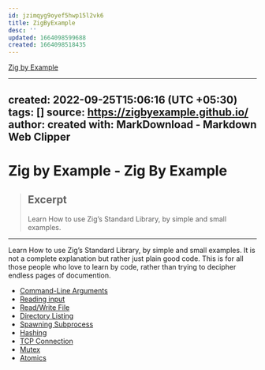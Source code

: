 ```yaml
---
id: jzimqyg9oyef5hwp15l2vk6
title: ZigByExample
desc: ''
updated: 1664098599688
created: 1664098518435
---
```

[Zig by Example](https://zigbyexample.github.io/)

---
created: 2022-09-25T15:06:16 (UTC +05:30)
tags: []
source: https://zigbyexample.github.io/
author: 
created with: MarkDownload - Markdown Web Clipper
---

# Zig by Example - Zig By Example

> ## Excerpt
> Learn How to use Zig’s Standard Library, by simple and small examples.

---
Learn How to use Zig’s Standard Library, by simple and small examples. It is not a complete explanation but rather just plain good code. This is for all those people who love to learn by code, rather than trying to decipher endless pages of documention.

-   [Command-Line Arguments](https://zigbyexample.github.io/command_line_arguments)
-   [Reading input](https://zigbyexample.github.io/read_input)
-   [Read/Write File](https://zigbyexample.github.io/read_write_file)
-   [Directory Listing](https://zigbyexample.github.io/directory_listing)
-   [Spawning Subprocess](https://zigbyexample.github.io/spawn_subprocess)
-   [Hashing](https://zigbyexample.github.io/hashing)
-   [TCP Connection](https://zigbyexample.github.io/tcp_connection)
-   [Mutex](https://zigbyexample.github.io/mutex)
-   [Atomics](https://zigbyexample.github.io/atomics)
